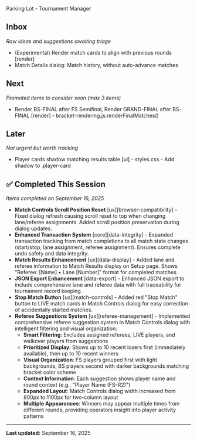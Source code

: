  Parking Lot - Tournament Manager

## Inbox
*Raw ideas and suggestions awaiting triage*
- (Experimental) Render match cards to align with previous rounds [render]
- Match Details dialog: Match history, without auto-advance matches
## Next  
*Promoted items to consider soon (max 3 items)*
- Render BS-FINAL after FS Semifinal, Render GRAND-FINAL after BS-FINAL [render] - bracket-rendering.js:renderFinalMatches()

## Later
*Not urgent but worth tracking*
- Player cards shadow matching results table [ui] - styles.css - Add shadow to .player-card

## ✅ Completed This Session
*Items completed on September 16, 2025*
- **Match Controls Scroll Position Reset** [ux][browser-compatibility] - Fixed dialog refresh causing scroll reset to top when changing lane/referee assignments. Added scroll position preservation during dialog updates.
- **Enhanced Transaction System** [core][data-integrity] - Expanded transaction tracking from match completions to all match state changes (start/stop, lane assignment, referee assignment). Ensures complete undo safety and data integrity.
- **Match Results Enhancement** [ux][data-display] - Added lane and referee information to Match Results display on Setup page. Shows "Referee: [Name] • Lane [Number]" format for completed matches.
- **JSON Export Enhancement** [data-export] - Enhanced JSON export to include comprehensive lane and referee data with full traceability for tournament record keeping.
- **Stop Match Button** [ux][match-controls] - Added red "Stop Match" button to LIVE match cards in Match Controls dialog for easy correction of accidentally started matches.
- **Referee Suggestions System** [ux][referee-management] - Implemented comprehensive referee suggestion system in Match Controls dialog with intelligent filtering and visual organization:
  - **Smart Filtering**: Excludes assigned referees, LIVE players, and walkover players from suggestions
  - **Prioritized Display**: Shows up to 10 recent losers first (immediately available), then up to 10 recent winners
  - **Visual Organization**: FS players grouped first with light backgrounds, BS players second with darker backgrounds matching bracket color scheme
  - **Context Information**: Each suggestion shows player name and round context (e.g., "Player Name (FS-R2)")
  - **Expanded Layout**: Match Controls dialog width increased from 800px to 1100px for two-column layout
  - **Multiple Appearances**: Winners may appear multiple times from different rounds, providing operators insight into player activity patterns

---
**Last updated:** September 16, 2025
